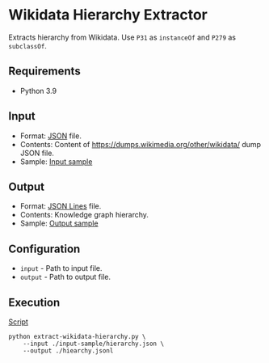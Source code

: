 # Wikidata Hierarchy Extractor
Extracts hierarchy from Wikidata. Use ```P31``` as ```instanceOf``` and 
```P279``` as ```subclassOf```. 

## Requirements
- Python 3.9

## Input
- Format: [JSON](https://www.json.org/) file.
- Contents: Content of https://dumps.wikimedia.org/other/wikidata/ dump JSON file.
- Sample: [Input sample](input-sample/wikidata.json)

## Output
- Format: [JSON Lines](https://jsonlines.org/) file.
- Contents: Knowledge graph hierarchy.
- Sample: [Output sample](output-sample/hierarchy.jsonl)

## Configuration
- ```input``` - Path to input file.
- ```output``` - Path to output file.

## Execution
[Script](script)
```shell
python extract-wikidata-hierarchy.py \
    --input ./input-sample/hierarchy.json \
    --output ./hiearchy.jsonl
```
